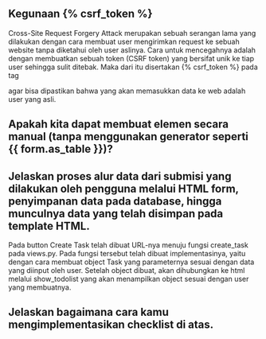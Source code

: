 
## Kegunaan  {% csrf_token %}
Cross-Site Request Forgery Attack merupakan sebuah serangan lama yang dilakukan dengan cara membuat user mengirimkan request ke sebuah website tanpa diketahui oleh user aslinya. Cara untuk mencegahnya adalah dengan membuatkan sebuah token (CSRF token) yang bersifat unik ke tiap user sehingga sulit ditebak. Maka dari itu disertakan {% csrf_token %} pada tag <form> agar bisa dipastikan bahwa yang akan memasukkan data ke web adalah user yang asli.

## Apakah kita dapat membuat elemen <form> secara manual (tanpa menggunakan generator seperti {{ form.as_table }})? 




## Jelaskan proses alur data dari submisi yang dilakukan oleh pengguna melalui HTML form, penyimpanan data pada database, hingga munculnya data yang telah disimpan pada template HTML.
Pada button Create Task telah dibuat URL-nya menuju fungsi create_task pada views.py. Pada fungsi tersebut telah dibuat implementasinya, yaitu dengan cara membuat object Task yang parameternya sesuai dengan data yang diinput oleh user. Setelah object dibuat, akan dihubungkan ke html melalui show_todolist yang akan menampilkan object sesuai dengan user yang membuatnya.

## Jelaskan bagaimana cara kamu mengimplementasikan checklist di atas.
